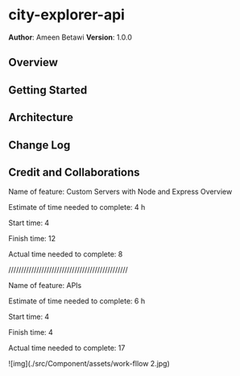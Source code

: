 # city-explorer-api

**Author**: Ameen Betawi
**Version**: 1.0.0

## Overview
<!-- Provide a high level overview of what this application is and why you are building it, beyond the fact that it's an assignment for this class. (i.e. What's your problem domain?) -->

## Getting Started
<!-- What are the steps that a user must take in order to build this app on their own machine and get it running? -->

## Architecture
<!-- Provide a detailed description of the application design. What technologies (languages, libraries, etc) you're using, and any other relevant design information. -->

## Change Log
<!-- Use this area to document the iterative changes made to your application as each feature is successfully implemented. Use time stamps. Here's an example:

01-01-2001 4:59pm - Application now has a fully-functional express server, with a GET route for the location resource. -->

## Credit and Collaborations
<!-- Give credit (and a link) to other people or resources that helped you build this application. -->

Name of feature: Custom Servers with Node and Express Overview

Estimate of time needed to complete: 4 h

Start time: 4

Finish time: 12

Actual time needed to complete: 8

///////////////////////////////////////////////

Name of feature: APIs

Estimate of time needed to complete: 6 h

Start time: 4

Finish time: 4

Actual time needed to complete: 17

![img](./src/Component/assets/work-fllow 2.jpg)
